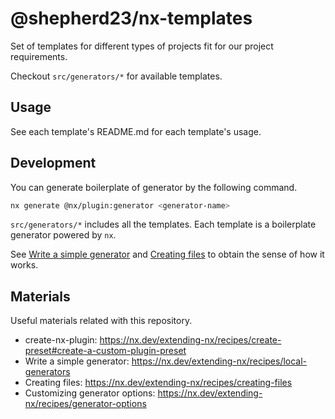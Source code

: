 # @shepherd23/nx-templates

Set of templates for different types of projects fit for our project requirements.

Checkout `src/generators/*` for available templates.

## Usage

See each template's README.md for each template's usage.

## Development

You can generate boilerplate of generator by the following command.

```bash
nx generate @nx/plugin:generator <generator-name>
```

`src/generators/*` includes all the templates. Each template is a boilerplate generator powered by `nx`.

See [Write a simple generator](https://nx.dev/extending-nx/recipes/local-generators) and [Creating files](https://nx.dev/extending-nx/recipes/creating-files) to obtain the sense of how it works.

## Materials

Useful materials related with this repository.

- create-nx-plugin: https://nx.dev/extending-nx/recipes/create-preset#create-a-custom-plugin-preset
- Write a simple generator: https://nx.dev/extending-nx/recipes/local-generators
- Creating files: https://nx.dev/extending-nx/recipes/creating-files
- Customizing generator options: https://nx.dev/extending-nx/recipes/generator-options
